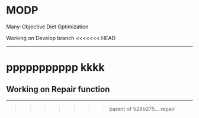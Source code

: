 # MODP
Many-Objective Diet Optimization

Working on Develop branch
<<<<<<< HEAD
******
ppppppppppp
kkkk
=======
Working on Repair function
----------------------
***************
>>>>>>> parent of 528b275... repair
